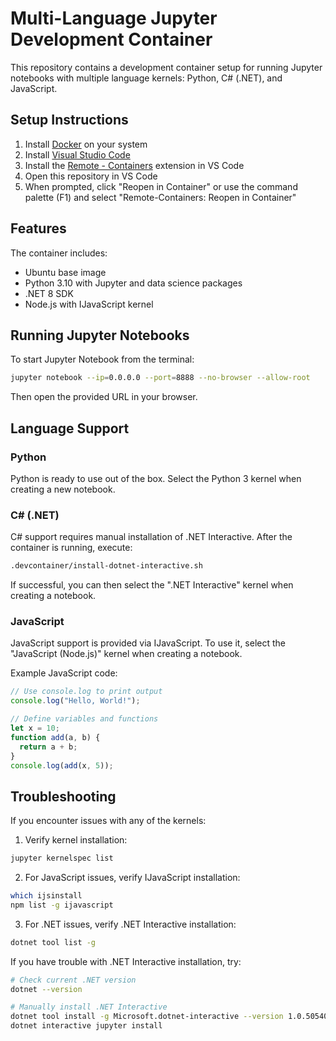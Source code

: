 # Multi-Language Jupyter Development Container

This repository contains a development container setup for running Jupyter notebooks with multiple language kernels: Python, C# (.NET), and JavaScript.

## Setup Instructions

1. Install [Docker](https://www.docker.com/products/docker-desktop) on your system
2. Install [Visual Studio Code](https://code.visualstudio.com/)
3. Install the [Remote - Containers](https://marketplace.visualstudio.com/items?itemName=ms-vscode-remote.remote-containers) extension in VS Code
4. Open this repository in VS Code
5. When prompted, click "Reopen in Container" or use the command palette (F1) and select "Remote-Containers: Reopen in Container"

## Features

The container includes:

- Ubuntu base image
- Python 3.10 with Jupyter and data science packages
- .NET 8 SDK
- Node.js with IJavaScript kernel

## Running Jupyter Notebooks

To start Jupyter Notebook from the terminal:

```bash
jupyter notebook --ip=0.0.0.0 --port=8888 --no-browser --allow-root
```

Then open the provided URL in your browser.

## Language Support

### Python

Python is ready to use out of the box. Select the Python 3 kernel when creating a new notebook.

### C# (.NET)

C# support requires manual installation of .NET Interactive. After the container is running, execute:

```bash
.devcontainer/install-dotnet-interactive.sh
```

If successful, you can then select the ".NET Interactive" kernel when creating a notebook.

### JavaScript

JavaScript support is provided via IJavaScript. To use it, select the "JavaScript (Node.js)" kernel when creating a notebook.

Example JavaScript code:

```javascript
// Use console.log to print output
console.log("Hello, World!");

// Define variables and functions
let x = 10;
function add(a, b) {
  return a + b;
}
console.log(add(x, 5));
```

## Troubleshooting

If you encounter issues with any of the kernels:

1. Verify kernel installation:

```bash
jupyter kernelspec list
```

2. For JavaScript issues, verify IJavaScript installation:

```bash
which ijsinstall
npm list -g ijavascript
```

3. For .NET issues, verify .NET Interactive installation:

```bash
dotnet tool list -g
```

If you have trouble with .NET Interactive installation, try:

```bash
# Check current .NET version
dotnet --version

# Manually install .NET Interactive
dotnet tool install -g Microsoft.dotnet-interactive --version 1.0.505401
dotnet interactive jupyter install
```
